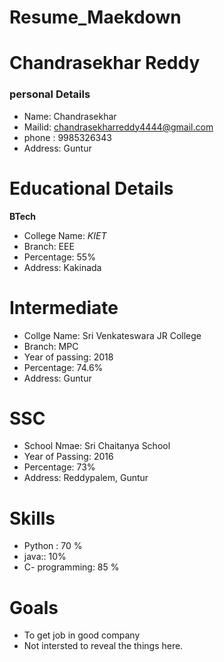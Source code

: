 # Resume_Maekdown
# Chandrasekhar Reddy
### personal Details
- Name: Chandrasekhar <br>
- Mailid: chandrasekharreddy4444@gmail.com <br>
- phone : 9985326343 <br>
- Address: Guntur <br>
# Educational Details
**BTech**
- College Name: _KIET_ <br>
- Branch: EEE <br>
- Percentage: 55% <br>
- Address: Kakinada <br>
# Intermediate
- Collge Name: Sri Venkateswara JR College <br>
- Branch: MPC <br>
- Year of passing: 2018 <br>
- Percentage: 74.6% <br>
- Address: Guntur <br>
# SSC
- School Nmae: Sri Chaitanya School <br>
- Year of Passing: 2016 <br>
- Percentage: 73% <br>
- Address: Reddypalem, Guntur <br>

# Skills
- Python : 70 %
- java:: 10%
- C- programming: 85 %
# Goals
- To get job in good company
- Not intersted to reveal the things here. 
